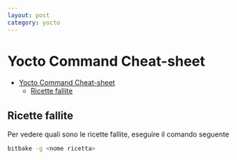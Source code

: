 ```yaml
---
layout: post
category: yocto
---
```


# Yocto Command Cheat-sheet

- [Yocto Command Cheat-sheet](#yocto-command-cheat-sheet)
  - [Ricette fallite](#ricette-fallite)


## Ricette fallite

Per vedere quali sono le ricette fallite, eseguire il comando seguente

```bash
bitbake -g <nome ricetta>
```
